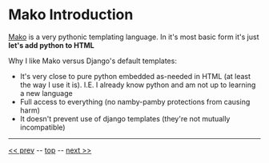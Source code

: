 Mako Introduction
=========

[Mako](http://www.makotemplates.org/) is a very pythonic templating language. In it's most basic form it's just **let's add python to HTML**

Why I like Mako versus Django's default templates:

* It's very close to pure python embedded as-needed in HTML (at least the way I use it is).
I.E. I already know python and am not up to learning a new language
* Full access to everything (no namby-pamby protections from causing harm)
* It doesn't prevent use of django templates (they're not mutually incompatible)

------

[&lt;&lt; prev](05.md) -- [top](../README.md) -- [next &gt;&gt;](07.md)
